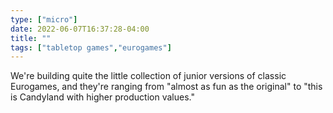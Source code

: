 ```yaml
---
type: ["micro"]
date: 2022-06-07T16:37:28-04:00
title: ""
tags: ["tabletop games","eurogames"]
---
```

We're building quite the little collection of junior versions of classic Eurogames, and they're ranging from "almost as fun as the original" to "this is Candyland with higher production values."
